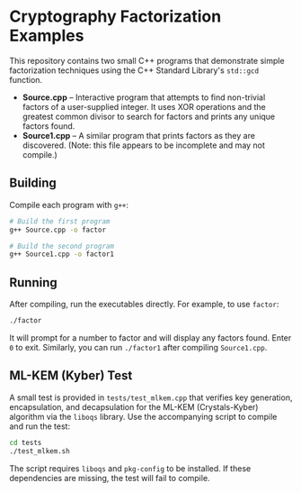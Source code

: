 # Cryptography Factorization Examples

This repository contains two small C++ programs that demonstrate simple factorization techniques using the C++ Standard Library's `std::gcd` function.

- **Source.cpp** – Interactive program that attempts to find non-trivial factors of a user-supplied integer. It uses XOR operations and the greatest common divisor to search for factors and prints any unique factors found.
- **Source1.cpp** – A similar program that prints factors as they are discovered. (Note: this file appears to be incomplete and may not compile.)

## Building

Compile each program with `g++`:

```bash
# Build the first program
g++ Source.cpp -o factor

# Build the second program
g++ Source1.cpp -o factor1
```

## Running

After compiling, run the executables directly. For example, to use `factor`:

```bash
./factor
```

It will prompt for a number to factor and will display any factors found. Enter `0` to exit. Similarly, you can run `./factor1` after compiling `Source1.cpp`.


## ML-KEM (Kyber) Test

A small test is provided in `tests/test_mlkem.cpp` that verifies key generation,
encapsulation, and decapsulation for the ML-KEM (Crystals-Kyber) algorithm via
the `liboqs` library. Use the accompanying script to compile and run the test:

```bash
cd tests
./test_mlkem.sh
```

The script requires `liboqs` and `pkg-config` to be installed. If these
dependencies are missing, the test will fail to compile.

